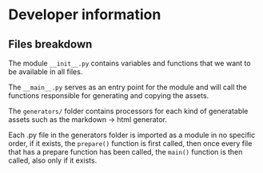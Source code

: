 # Developer information

## Files breakdown

The module `__init__.py` contains variables and functions that we want to be
available in all files.

The `__main__.py` serves as an entry point for the module and will call the
functions responsible for generating and copying the assets.

The `generators/` folder contains processors for each kind of generatable assets
such as the markdown -> html generator.

Each .py file in the generators folder is imported as a module in no specific
order, if it exists, the `prepare()` function is first called, then once every
file that has a prepare function has been called, the `main()` function is then
called, also only if it exists.
